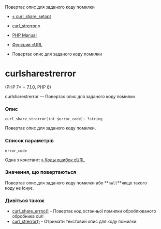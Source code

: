 Повертає опис для заданого коду помилки

-   [« curl\_share\_setopt](function.curl-share-setopt.html)
    
-   [curl\_strerror »](function.curl-strerror.html)
    
-   [PHP Manual](index.html)
    
-   [Функции cURL](ref.curl.html)
    
-   Повертає опис для заданого коду помилки
    

# curlsharestrerror

(PHP 7> = 7.1.0, PHP 8)

curlsharestrerror — Повертає опис для заданого коду помилки

### Опис

```methodsynopsis
curl_share_strerror(int $error_code): ?string
```

Повертає опис для заданого коду помилки.

### Список параметрів

`error_code`

Одна з констант: [» Коды ошибок cURL](http://curl.haxx.se/libcurl/c/libcurl-errors.html)

### Значення, що повертаються

Повертає опис для заданого коду помилки або **`null`**якщо такого коду не існує.

### Дивіться також

-   [curl\_share\_errno()](function.curl-share-errno.html) - Повертає код останньої помилки оброблюваного обробника curl
-   [curl\_strerror()](function.curl-strerror.html) - Отримати текстовий опис для коду помилки